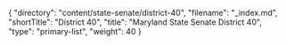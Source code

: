{
  "directory": "content/state-senate/district-40",
  "filename": "_index.md",
  "shortTitle": "District 40",
  "title": "Maryland State Senate District 40",
  "type": "primary-list",
  "weight": 40
}
